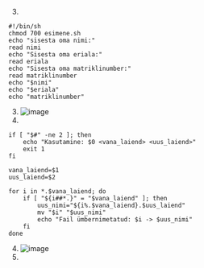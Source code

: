 3.
```
#!/bin/sh
chmod 700 esimene.sh
echo "sisesta oma nimi:"
read nimi
echo "Sisesta oma eriala:"
read eriala
echo "Sisesta oma matriklinumber:"
read matriklinumber
echo "$nimi"
echo "$eriala"
echo "matriklinumber"

``` 
3.  ![image](https://github.com/aleksiua/opsys2023/assets/145049882/dec895ea-152a-4d5c-b292-0ee19fb67adc)
4.  
```
if [ "$#" -ne 2 ]; then
    echo "Kasutamine: $0 <vana_laiend> <uus_laiend>"
    exit 1
fi

vana_laiend=$1
uus_laiend=$2

for i in *.$vana_laiend; do
    if [ "${i##*.}" = "$vana_laiend" ]; then
        uus_nimi="${i%.$vana_laiend}.$uus_laiend"
        mv "$i" "$uus_nimi"
        echo "Fail ümbernimetatud: $i -> $uus_nimi"
    fi
done
```
4. ![image](https://github.com/aleksiua/opsys2023/assets/145049882/381e4ead-d572-4928-95fb-d0ad9a7fcd78)  
5. 
